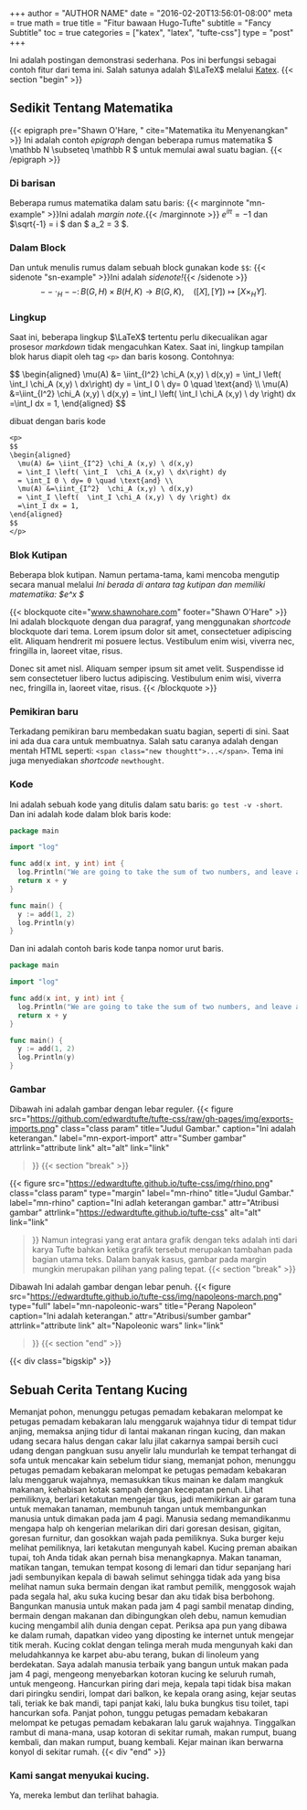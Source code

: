 +++
author = "AUTHOR NAME"
date = "2016-02-20T13:56:01-08:00"
meta = true
math = true
title = "Fitur bawaan Hugo-Tufte"
subtitle = "Fancy Subtitle"
toc = true
categories = ["katex", "latex", "tufte-css"]
type = "post"
+++

Ini adalah postingan demonstrasi sederhana. Pos ini berfungsi sebagai contoh fitur
dari tema ini. Salah satunya adalah $\LaTeX$ melalui [Katex](https://katex.org/).
{{< section "begin" >}}
## Sedikit Tentang Matematika

{{< epigraph pre="Shawn O'Hare, " cite="Matematika itu Menyenangkan" >}}
Ini adalah contoh _epigraph_ dengan beberapa rumus matematika
$ \mathbb N \subseteq \mathbb R $
untuk memulai awal suatu bagian.
{{< /epigraph >}}

<!--lebih lanjut-->

### Di barisan
Beberapa rumus matematika dalam satu baris:
{{< marginnote "mn-example" >}}Ini adalah _margin note_.{{< /marginnote >}}
$e^{i \pi} = -1$
 dan $\sqrt{-1} = i $
dan $ a_2 = 3 $.

### Dalam Block
Dan untuk menulis rumus dalam sebuah block gunakan kode `$$`:
{{< sidenote "sn-example" >}}Ini adalah _sidenote!_{{< /sidenote >}}
$$
  -- \cdot_H -- \colon B(G,H) \times B(H, K) \to B(G, K), \quad ([X], [Y]) \mapsto [X \times_H Y].
$$

### Lingkup

Saat ini, beberapa lingkup $\LaTeX$ tertentu perlu dikecualikan agar prosesor _markdown_ tidak mengacuhkan Katex. Saat ini, lingkup tampilan blok harus diapit oleh tag `<p>` dan baris kosong.
Contohnya:

<p>
$$
\begin{aligned}  
  \mu(A) &= \iint_{I^2} \chi_A (x,y) \ d(x,y) 
  = \int_I \left( \int_I  \chi_A (x,y) \ dx\right) dy 
  = \int_I 0 \ dy= 0 \quad \text{and} \\  
  \mu(A) &=\iint_{I^2}  \chi_A (x,y) \ d(x,y) 
  = \int_I \left(  \int_I \chi_A (x,y) \ dy \right) dx 
  =\int_I dx = 1,
\end{aligned} 
$$
</p>
<!-- Lihat https://github.com/jgm/pandoc/issues/3953#issuecomment-334670625 -->

dibuat dengan baris kode

```txt
<p>
$$
\begin{aligned}  
  \mu(A) &= \iint_{I^2} \chi_A (x,y) \ d(x,y) 
  = \int_I \left( \int_I  \chi_A (x,y) \ dx\right) dy 
  = \int_I 0 \ dy= 0 \quad \text{and} \\  
  \mu(A) &=\iint_{I^2}  \chi_A (x,y) \ d(x,y) 
  = \int_I \left(  \int_I \chi_A (x,y) \ dy \right) dx 
  =\int_I dx = 1,
\end{aligned} 
$$
</p>
```

### Blok Kutipan
Beberapa blok kutipan. Namun pertama-tama, kami mencoba mengutip secara manual melalui
<cite>Ini berada di antara tag kutipan dan memiliki matematika: $e^x $</cite>

{{< blockquote cite="www.shawnohare.com" footer="Shawn O'Hare" >}}
Ini adalah blockquote dengan dua paragraf, yang menggunakan _shortcode_ blockquote dari tema. Lorem ipsum dolor sit amet,
consectetuer adipiscing elit. Aliquam hendrerit mi posuere lectus.
Vestibulum enim wisi, viverra nec, fringilla in, laoreet vitae, risus.

Donec sit amet nisl. Aliquam semper ipsum sit amet velit. Suspendisse
id sem consectetuer libero luctus adipiscing.
Vestibulum enim wisi, viverra nec, fringilla in, laoreet vitae, risus.
{{< /blockquote >}}

### Pemikiran baru

<span class="newthought">Terkadang pemikiran baru</span> membedakan suatu bagian, seperti di sini. Saat ini ada dua cara untuk membuatnya. Salah satu caranya adalah dengan mentah
HTML seperti: `<span class="new thoughtt">...</span>`. Tema ini juga menyediakan _shortcode_ `newthought`.

### Kode
Ini adalah sebuah kode yang ditulis dalam satu baris: `go test -v -short`.
Dan ini adalah kode dalam blok baris kode:
```go {linenos=table,hl_lines=["2-5"],linenostart=199}
package main

import "log"

func add(x int, y int) int {
  log.Println("We are going to take the sum of two numbers, and leave a long comment.")
  return x + y
}

func main() {
  y := add(1, 2)
  log.Println(y)
}
```

Dan ini adalah contoh baris kode tanpa nomor urut baris. 
```go {hl_lines=["2-5"],linenostart=199}
package main

import "log"

func add(x int, y int) int {
  log.Println("We are going to take the sum of two numbers, and leave a very very very long comment.")
  return x + y
}

func main() {
  y := add(1, 2)
  log.Println(y)
}
```

### Gambar
Dibawah ini adalah gambar dengan lebar reguler.
{{< figure
  src="https://github.com/edwardtufte/tufte-css/raw/gh-pages/img/exports-imports.png"
  class="class param"
  title="Judul Gambar."
  caption="Ini adalah keterangan."
  label="mn-export-import"
  attr="Sumber gambar"
  attrlink="attribute link"
  alt="alt"
  link="link"
 >}}
{{< section "break" >}}

{{< figure
  src="https://edwardtufte.github.io/tufte-css/img/rhino.png"
  class="class param"
  type="margin"
  label="mn-rhino"
  title="Judul Gambar."
  label="mn-rhino"
  caption="Ini adlah keterangan gambar."
  attr="Atribusi gambar"
  attrlink="https://edwardtufte.github.io/tufte-css"
  alt="alt"
  link="link"
 >}}
Namun integrasi yang erat antara grafik dengan teks adalah inti dari karya Tufte bahkan ketika grafik tersebut merupakan tambahan pada bagian utama teks. Dalam banyak kasus, gambar pada margin mungkin merupakan pilihan yang paling tepat.
{{< section "break" >}}

Dibawah Ini adalah gambar dengan lebar penuh.
{{< figure
  src="https://edwardtufte.github.io/tufte-css/img/napoleons-march.png"
  type="full"
  label="mn-napoleonic-wars"
  title="Perang Napoleon"
  caption="Ini adalah keterangan."
  attr="Atribusi/sumber gambar"
  attrlink="attribute link"
  alt="Napoleonic wars"
  link="link"
 >}}
{{< section "end" >}}

{{< div class="bigskip" >}}
## Sebuah Cerita Tentang Kucing
Memanjat pohon, menunggu petugas pemadam kebakaran melompat ke petugas pemadam kebakaran lalu menggaruk wajahnya tidur di tempat tidur anjing, memaksa anjing tidur di lantai makanan ringan kucing, dan makan udang secara halus dengan cakar lalu jilat cakarnya sampai bersih cuci udang dengan pangkuan susu anyelir lalu mundurlah ke tempat terhangat di sofa untuk mencakar kain sebelum tidur siang, memanjat pohon, menunggu petugas pemadam kebakaran melompat ke petugas pemadam kebakaran lalu menggaruk wajahnya, memasukkan tikus mainan ke dalam mangkuk makanan, kehabisan kotak sampah dengan kecepatan penuh. Lihat pemiliknya, berlari ketakutan mengejar tikus, jadi memikirkan air garam tuna untuk memakan tanaman, membunuh tangan untuk membangunkan manusia untuk dimakan pada jam 4 pagi. Manusia sedang memandikanmu mengapa halp oh kengerian melarikan diri dari goresan desisan, gigitan, goresan furnitur, dan gosokkan wajah pada pemiliknya. Suka burger keju melihat pemiliknya, lari ketakutan mengunyah kabel. Kucing preman abaikan tupai, toh Anda tidak akan pernah bisa menangkapnya. Makan tanaman, matikan tangan, temukan tempat kosong di lemari dan tidur sepanjang hari jadi sembunyikan kepala di bawah selimut sehingga tidak ada yang bisa melihat namun suka bermain dengan ikat rambut pemilik, menggosok wajah pada segala hal, aku suka kucing besar dan aku tidak bisa berbohong. Bangunkan manusia untuk makan pada jam 4 pagi sambil menatap dinding, bermain dengan makanan dan dibingungkan oleh debu, namun kemudian kucing mengambil alih dunia dengan cepat. Periksa apa pun yang dibawa ke dalam rumah, dapatkan video yang diposting ke internet untuk mengejar titik merah. Kucing coklat dengan telinga merah muda mengunyah kaki dan meludahkannya ke karpet abu-abu terang, bukan di linoleum yang berdekatan. Saya adalah manusia terbaik yang bangun untuk makan pada jam 4 pagi, mengeong menyebarkan kotoran kucing ke seluruh rumah, untuk mengeong. Hancurkan piring dari meja, kepala tapi tidak bisa makan dari piringku sendiri, lompat dari balkon, ke kepala orang asing, kejar seutas tali, teriak ke bak mandi, tapi panjat kaki, lalu buka bungkus tisu toilet, tapi hancurkan sofa. Panjat pohon, tunggu petugas pemadam kebakaran melompat ke petugas pemadam kebakaran lalu garuk wajahnya. Tinggalkan rambut di mana-mana, usap kotoran di sekitar rumah, makan rumput, buang kembali, dan makan rumput, buang kembali. Kejar mainan ikan berwarna konyol di sekitar rumah.
{{< div "end" >}}

### Kami sangat menyukai kucing.

Ya, mereka lembut dan terlihat bahagia.
